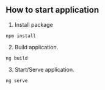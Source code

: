## How to start application

1. Install package

```
npm install
```

2. Build application.

```
ng build
```

3. Start/Serve application.

```
ng serve
```